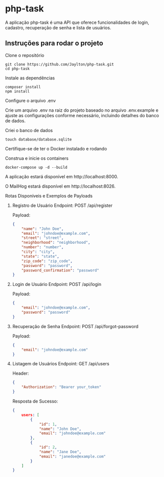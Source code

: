 # php-task
A aplicação php-task é uma API que oferece funcionalidades de login, cadastro, recuperação de senha e lista de usuários.

## Instruções para rodar o projeto
Clone o repositório
```
git clone https://github.com/Jaylton/php-task.git
cd php-task
```

Instale as dependências
```
composer install
npm install
```

Configure o arquivo .env

Crie um arquivo .env na raiz do projeto baseado no arquivo .env.example e ajuste as configurações conforme necessário, incluindo detalhes do banco de dados.

Criei o banco de dados
```
touch database/database.sqlite
```

Certifique-se de ter o Docker instalado e rodando

Construa e inicie os containers

```
docker-compose up -d --build
```

A aplicação estará disponível em http://localhost:8000.

O MailHog estará disponível em http://localhost:8026.

Rotas Disponíveis e Exemplos de Payloads
1. Registro de Usuário
Endpoint: POST /api/register

    Payload:
    
    ```json
    {
        "name": "John Doe",
        "email": "johndoe@example.com",
        "street": "street",
        "neighborhood": "neighborhood",
        "number": "number",
        "city": "city",
        "state": "state",
        "zip_code": "zip_code",
        "password": "password",
        "password_confirmation": "password"
    }
    ```
2. Login de Usuário
Endpoint: POST /api/login

    Payload:
    
    ```json
    {
        "email": "johndoe@example.com",
        "password": "password"
    }
    ```
    
3. Recuperação de Senha
Endpoint: POST /api/forgot-password

    Payload:
    
    ```json
    {
        "email": "johndoe@example.com"
    }
    ```
    
4. Listagem de Usuários
Endpoint: GET /api/users

    Header:
    
    ```json
    {
        "Authorization": "Bearer your_token"
    }
    ```
    Resposta de Sucesso:
    
    ```json
    {
        users: [
            {
                "id": 1,
                "name": "John Doe",
                "email": "johndoe@example.com"
            },
            {
                "id": 2,
                "name": "Jane Doe",
                "email": "janedoe@example.com"
            }
        ]
    }
    ```
    